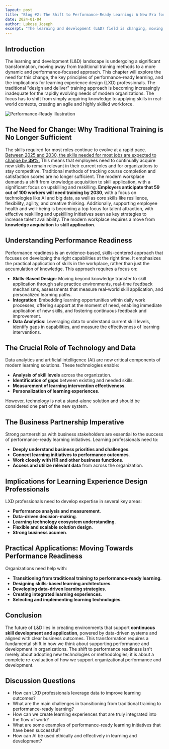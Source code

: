 ```yaml
---
layout: post
title: "Blog #2: The Shift to Performance-Ready Learning: A New Era for Learning and Development"
date: 2024-01-04
author: Lukose Joseph
excerpt: "The learning and development (L&D) field is changing, moving away from traditional training to a performance-focused approach. This shift is necessary because the skills needed for most jobs changed by 41% between 2015 and 2024..."
---
```


## Introduction
The learning and development (L&D) landscape is undergoing a significant transformation, moving away from traditional training methods to a more dynamic and performance-focused approach. This chapter will explore the need for this change, the key principles of performance-ready learning, and the implications for learning experience design (LXD) professionals. The traditional "design and deliver" training approach is becoming increasingly inadequate for the rapidly evolving needs of modern organizations. The focus has to shift from simply acquiring knowledge to applying skills in real-world contexts, creating an agile and highly skilled workforce.

![Performance-Ready Illustration](/lukofolio/images/illustrations/performance-ready.svg)

## The Need for Change: Why Traditional Training is No Longer Sufficient
The skills required for most roles continue to evolve at a rapid pace. [Between 2025 and 2030, the skills needed for most jobs are expected to change by **39%**.](https://reports.weforum.org/docs/WEF_Future_of_Jobs_Report_2025.pdf) This means that employees need to continually acquire new skills to remain relevant in their current roles and for organizations to stay competitive. Traditional methods of tracking course completion and satisfaction scores are no longer sufficient. The modern workplace demands a shift from knowledge acquisition to skill application, with a significant focus on upskilling and reskilling. **Employers anticipate that 59 out of 100 workers will need training by 2030**, with a focus on technologies like AI and big data, as well as core skills like resilience, flexibility, agility, and creative thinking. Additionally, supporting employee health and well-being is becoming a top focus for talent attraction, with effective reskilling and upskilling initiatives seen as key strategies to increase talent availability. The modern workplace requires a move from **knowledge acquisition** to **skill application**.

## Understanding Performance Readiness
Performance readiness is an evidence-based, skills-centered approach that focuses on developing the right capabilities at the right time. It emphasizes the practical application of skills in the workplace, rather than just the accumulation of knowledge. This approach requires a focus on:

- **Skills-Based Design**: Moving beyond knowledge transfer to skill application through safe practice environments, real-time feedback mechanisms, assessments that measure real-world skill application, and personalized learning paths.
- **Integration**: Embedding learning opportunities within daily work processes, offering support at the moment of need, enabling immediate application of new skills, and fostering continuous feedback and improvement.
- **Data Analytics**: Leveraging data to understand current skill levels, identify gaps in capabilities, and measure the effectiveness of learning interventions.

## The Crucial Role of Technology and Data
Data analytics and artificial intelligence (AI) are now critical components of modern learning solutions. These technologies enable:

- **Analysis of skill levels** across the organization.
- **Identification of gaps** between existing and needed skills.
- **Measurement of learning intervention effectiveness**.
- **Personalization of learning experiences**.

However, technology is not a stand-alone solution and should be considered one part of the new system.

## The Business Partnership Imperative
Strong partnerships with business stakeholders are essential to the success of performance-ready learning initiatives. Learning professionals need to:

- **Deeply understand business priorities and challenges**.
- **Connect learning initiatives to performance outcomes**.
- **Work closely with HR and other business functions**.
- **Access and utilize relevant data** from across the organization.

## Implications for Learning Experience Design Professionals
LXD professionals need to develop expertise in several key areas:

- **Performance analysis and measurement**.
- **Data-driven decision-making**.
- **Learning technology ecosystem understanding**.
- **Flexible and scalable solution design**.
- **Strong business acumen**.

## Practical Applications: Moving Towards Performance Readiness
Organizations need help with:

- **Transitioning from traditional training to performance-ready learning**.
- **Designing skills-based learning architectures**.
- **Developing data-driven learning strategies**.
- **Creating integrated learning experiences**.
- **Selecting and implementing learning technologies**.

## Conclusion
The future of L&D lies in creating environments that support **continuous skill development and application**, powered by data-driven systems and aligned with clear business outcomes. This transformation requires a fundamental shift in how we think about supporting performance and development in organizations. The shift to performance readiness isn't merely about adopting new technologies or methodologies; it is about a complete re-evaluation of how we support organizational performance and development.

## Discussion Questions
- How can LXD professionals leverage data to improve learning outcomes?
- What are the main challenges in transitioning from traditional training to performance-ready learning?
- How can we create learning experiences that are truly integrated into the flow of work?
- What are some examples of performance-ready learning initiatives that have been successful?
- How can AI be used ethically and effectively in learning and development?